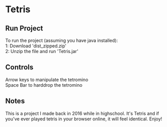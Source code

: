 # Tetris
## Run Project
To run the project (assuming you have java installed):  
1: Download  'dist_zipped.zip'  
2: Unzip the file and run 'Tetris.jar'  

## Controls
Arrow keys to manipulate the tetromino  
Space Bar to harddrop the tetromino  

## Notes
This is a project I made back in 2016 while in highschool. It's Tetris and if you've ever played tetris in your browser online, it will feel identical. Enjoy!
